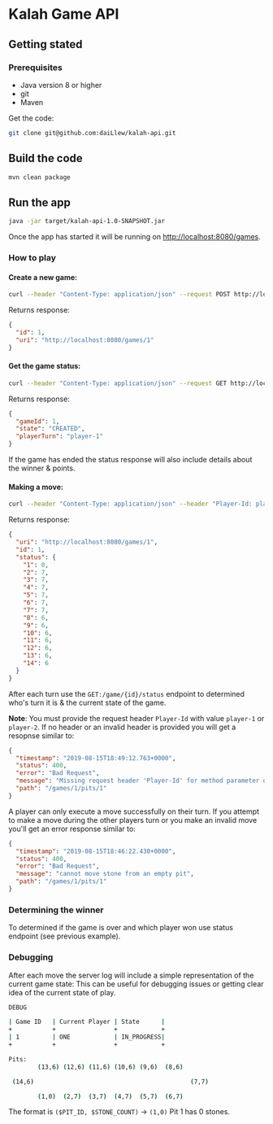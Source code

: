 
# Kalah Game API

## Getting stated
### Prerequisites
 - Java version 8 or higher
 - git
 - Maven

Get the code:
````bash
git clone git@github.com:daiLlew/kalah-api.git
````

## Build the code
````bash
mvn clean package
````

## Run the app
````bash
java -jar target/kalah-api-1.0-SNAPSHOT.jar
````
Once the app has started it will be running on [http://localhost:8080/games](http://localhost:8080/games).

### How to play

#### Create a new game:
```bash
curl --header "Content-Type: application/json" --request POST http://localhost:8080/games
```
Returns response:
```json
{
  "id": 1,
  "uri": "http://localhost:8080/games/1"
}
```

#### Get the game status:
```bash
curl --header "Content-Type: application/json" --request GET http://localhost:8080/games/1/status
```
Returns response:
```json
{
  "gameId": 1,
  "state": "CREATED",
  "playerTurn": "player-1"
}
```
If the game has ended the status response will also include details about the winner & points. 

#### Making a move:  
```bash
curl --header "Content-Type: application/json" --header "Player-Id: player-1" --request PUT http://localhost:8080/games/1/pits/1
```
Returns response:
```json
{
  "uri": "http://localhost:8080/games/1",
  "id": 1,
  "status": {
    "1": 0,
    "2": 7,
    "3": 7,
    "4": 7,
    "5": 7,
    "6": 7,
    "7": 7,
    "8": 6,
    "9": 6,
    "10": 6,
    "11": 6,
    "12": 6,
    "13": 6,
    "14": 6
  }
}
```
After each turn use the `GET:/game/{id}/status` endpoint to determined who's turn it is & the current state of the game.

**Note**: You must provide the request header `Player-Id` with value `player-1` or `player-2`. If no header or an 
invalid header is provided you will get a resopnse similar to:

````json
{
  "timestamp": "2019-08-15T18:49:12.763+0000",
  "status": 400,
  "error": "Bad Request",
  "message": "Missing request header 'Player-Id' for method parameter of type String",
  "path": "/games/1/pits/1"
}
````
A player can only execute a move successfully on their turn. If you attempt to make a move during the other players 
turn or you make an invalid move you'll get an error response similar to:

````json
{
  "timestamp": "2019-08-15T18:46:22.430+0000",
  "status": 400,
  "error": "Bad Request",
  "message": "cannot move stone from an empty pit",
  "path": "/games/1/pits/1"
}
```` 
### Determining the winner
To determined if the game is over and which player won use status endpoint (see previous example).

### Debugging
After each move the server log will include a simple representation of the current game state: This can be useful for
 debugging issues or getting clear idea of the current state of play.

```bash
DEBUG

| Game ID   | Current Player | State      |
+           +                +            +
| 1         | ONE            | IN_PROGRESS|
+           +                +            +

Pits:
        (13,6) (12,6) (11,6) (10,6) (9,6)  (8,6)

 (14,6)                                           (7,7)

        (1,0)  (2,7)  (3,7)  (4,7)  (5,7)  (6,7)
```
The format is `($PIT_ID, $STONE_COUNT)` -> `(1,0)` Pit 1 has 0 stones.
